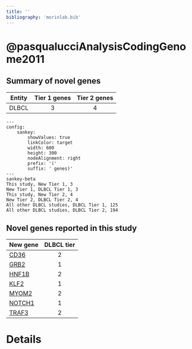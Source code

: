 ```yaml
---
title: ''
bibliography: 'morinlab.bib'
---
```


# @pasqualucciAnalysisCodingGenome2011
## Summary of novel genes

|Entity| Tier 1 genes| Tier 2 genes|
|:-:|:-:|:-:|
|DLBCL|3|4|
```mermaid
---
config:
    sankey:
        showValues: true
        linkColor: target
        width: 600
        height: 300
        nodeAlignment: right
        prefix: '('
        suffix: ' genes)'
---
sankey-beta
This study, New Tier 1, 3
New Tier 1, DLBCL Tier 1, 3
This study, New Tier 2, 4
New Tier 2, DLBCL Tier 2, 4
All other DLBCL studies, DLBCL Tier 1, 125
All other DLBCL studies, DLBCL Tier 2, 194
```


## Novel genes reported in this study

|New gene|DLBCL tier|
|:-|:-:|
|[CD36](../CD36)|2 |
|[GRB2](../GRB2)|1 |
|[HNF1B](../HNF1B)|2 |
|[KLF2](../KLF2)|1 |
|[MYOM2](../MYOM2)|2 |
|[NOTCH1](../NOTCH1)|1 |
|[TRAF3](../TRAF3)|2 |

# Details

